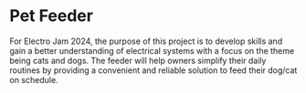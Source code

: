 # Pet Feeder
For Electro Jam 2024, the purpose of this project is to develop skills and gain a better understanding of electrical systems with a focus on the theme being cats and dogs. The feeder will help owners simplify their daily routines by providing a convenient and reliable solution to feed their dog/cat on schedule.
